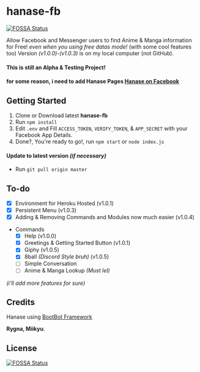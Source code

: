 # hanase-fb
[![FOSSA Status](https://app.fossa.io/api/projects/git%2Bgithub.com%2FMiikyu%2Fhanase-fb.svg?type=shield)](https://app.fossa.io/projects/git%2Bgithub.com%2FMiikyu%2Fhanase-fb?ref=badge_shield)

Allow Facebook and Messenger users to find Anime &amp; Manga information for Free! *even when you using free datas mode!* (with some cool features too)
Version *(v1.0.0)*-*(v1.0.3)* is on my local computer (not GitHub).

#### This is still an Alpha &amp; Testing Project!
#### for some reason, i need to add Hanase Pages [Hanase on Facebook](https://facebook.com/ryHanase/)

## Getting Started
1. Clone or Download latest **hanase-fb**
2. Run `npm install`
4. Edit `.env` and Fill `ACCESS_TOKEN`, `VERIFY_TOKEN`, &amp; `APP_SECRET` with your Facebook App Details.
5. Done?, You're ready to go!, run `npm start` or `node index.js`

#### Update to latest version *(if necessary)*
- Run `git pull origin master`

## To-do
- [x] Environment for Heroku Hosted (v1.0.1)
- [x] Persistent Menu (v1.0.3)
- [x] Adding & Removing Commands and Modules now much easier (v1.0.4)
- Commands
    - [x] Help (v1.0.0)
    - [x] Greetings & Getting Started Button (v1.0.1)
    - [x] Giphy (v1.0.5)
    - [x] 8ball *(Discord Style bruh)* (v1.0.5)
    - [ ] Simple Conversation
    - [ ] Anime & Manga Lookup *(Must lel)*

*(i'll add more features for sure)*

## Credits
Hanase using [BootBot Framework](https://github.com/Charca/bootbot)

**Rygna, Miikyu**.


## License
[![FOSSA Status](https://app.fossa.io/api/projects/git%2Bgithub.com%2FMiikyu%2Fhanase-fb.svg?type=large)](https://app.fossa.io/projects/git%2Bgithub.com%2FMiikyu%2Fhanase-fb?ref=badge_large)
